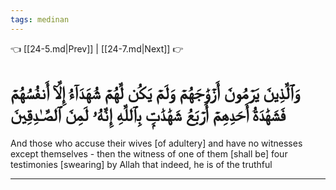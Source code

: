 ```yaml
---
tags: medinan
---
```


👈 [[24-5.md|Prev]] | [[24-7.md|Next]] 👉

# وَٱلَّذِينَ يَرۡمُونَ أَزۡوَٰجَهُمۡ وَلَمۡ يَكُن لَّهُمۡ شُهَدَآءُ إِلَّآ أَنفُسُهُمۡ فَشَهَٰدَةُ أَحَدِهِمۡ أَرۡبَعُ شَهَٰدَٰتِۭ بِٱللَّهِ إِنَّهُۥ لَمِنَ ٱلصَّـٰدِقِينَ

And those who accuse their wives [of adultery] and have no witnesses except themselves - then the witness of one of them [shall be] four testimonies [swearing] by Allah that indeed, he is of the truthful

---

